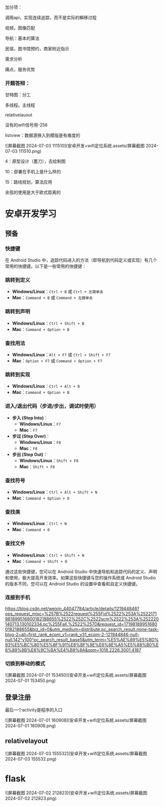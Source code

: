 加分项：

调用api，实现连续追踪，而不是实际的瞬移过程



视频，图像匹配



导航：基本的算法



民宿，图书馆预约，商家附近指示



需求分析

痛点，服务优势





### 开题答辩：

甘特图：分工

多线程。主线程

relativelauout

没有的wifi信号用-256

listview：数据源换入到模版是有难度的

![屏幕截图 2024-07-03 111510](安卓开发+wifi定位系统.assets/屏幕截图 2024-07-03 111510.png)





4：原型设计（墨刀），去绘制图



10：部署在手机上是什么样的



15：路线规划，算法应用

余弦的使用是大于欧式距离的



# 安卓开发学习

## 预备

### 快捷键

在 Android Studio 中，追踪代码进入的方法（即导航到代码定义或实现）有几个常用的快捷键。以下是一些常用的快捷键：

### 跳转到定义
- **Windows/Linux**：`Ctrl + B` 或 `Ctrl + 左键单击`
- **Mac**：`Command + B` 或 `Command + 左键单击`

### 跳转到声明
- **Windows/Linux**：`Ctrl + Shift + B`
- **Mac**：`Command + Option + B`

### 查找用法
- **Windows/Linux**：`Alt + F7` 或 `Ctrl + Shift + F7`
- **Mac**：`Option + F7` 或 `Command + Option + F7`

### 跳转到实现
- **Windows/Linux**：`Ctrl + Alt + B`
- **Mac**：`Command + Option + B`

### 进入/退出代码（步进/步出，调试时使用）
- **步入 (Step Into)**：
  - **Windows/Linux**：`F7`
  - **Mac**：`F7`
- **步过 (Step Over)**：
  - **Windows/Linux**：`F8`
  - **Mac**：`F8`
- **步出 (Step Out)**：
  - **Windows/Linux**：`Shift + F8`
  - **Mac**：`Shift + F8`

### 查找符号
- **Windows/Linux**：`Ctrl + Alt + Shift + N`
- **Mac**：`Command + Option + O`

### 查找类
- **Windows/Linux**：`Ctrl + N`
- **Mac**：`Command + O`

### 查找文件
- **Windows/Linux**：`Ctrl + Shift + N`
- **Mac**：`Command + Shift + O`

通过这些快捷键，您可以在 Android Studio 中快速导航和追踪代码的定义、声明和使用，极大提高开发效率。如果这些快捷键与您的操作系统或 Android Studio 的版本不同，您可以在 Android Studio 的设置中查看和自定义快捷键。







### 连接到手机

https://blog.csdn.net/weixin_44047784/article/details/121944846?ops_request_misc=%257B%2522request%255Fid%2522%253A%2522171981899516800182188655%2522%252C%2522scm%2522%253A%252220140713.130102334.pc%255Fall.%2522%257D&request_id=171981899516800182188655&biz_id=0&utm_medium=distribute.pc_search_result.none-task-blog-2~all~first_rank_ecpm_v1~rank_v31_ecpm-2-121944846-null-null.142^v100^pc_search_result_base5&utm_term=%E5%AE%89%E5%8D%93%E5%BC%80%E5%8F%91%E8%BF%9E%E6%8E%A5%E5%88%B0%E6%89%8B%E6%9C%BA%E4%B8%8A&spm=1018.2226.3001.4187



### 切换到移动的模式

![屏幕截图 2024-07-01 153450](安卓开发+wifi定位系统.assets/屏幕截图 2024-07-01 153450.png)





## 登录注册

最后一个activity是程序的入口

![屏幕截图 2024-07-01 160908](安卓开发+wifi定位系统.assets/屏幕截图 2024-07-01 160908.png)

## relativelayout

![屏幕截图 2024-07-03 155532](安卓开发+wifi定位系统.assets/屏幕截图 2024-07-03 155532.png)





# flask

![屏幕截图 2024-07-02 212823](安卓开发+wifi定位系统.assets/屏幕截图 2024-07-02 212823.png)

























